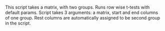 This script takes a matrix, with two groups. Runs row wise t-tests with default params. Script takes 3 arguments: a matrix, start and end columns of one group. Rest columns are automatically assigned to be second group in the script.
